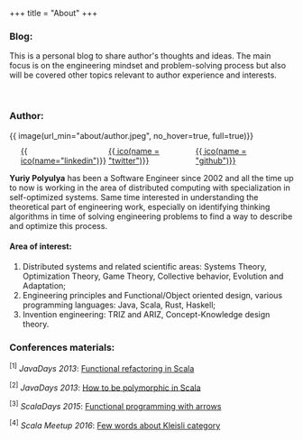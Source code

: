 +++
title = "About"
+++

### Blog:

This is a personal blog to share author's thoughts and ideas. The main focus is on the engineering mindset and problem-solving process but also will be covered other topics relevant to author experience and interests.

&nbsp;

### Author:

<aside>
    {{ image(url_min="about/author.jpeg", no_hover=true, full=true)}}
    <div style="display: flex;justify-content: space-between;margin: 10px 20px;">
        <a href="https://www.linkedin.com/in/polyulya/">{{ ico(name="linkedin")}}</a>
        <a href="https://twitter.com/polyulya">{{ ico(name = "twitter")}}</a>
        <a href="https://github.com/immediatus">{{ ico(name = "github")}}</a>
    </div>
</aside>

**Yuriy Polyulya** has been a Software Engineer since 2002 and all the time up to now is working in the area of distributed computing with specialization in self-optimized systems.  Same time interested in understanding the theoretical part of engineering work, especially on identifying thinking algorithms in time of solving engineering problems to find a way to describe and optimize this process.

#### Area of interest:

1. Distributed systems and related scientific areas: Systems Theory, Optimization Theory, Game Theory, Collective behavior, Evolution and Adaptation;
2. Engineering principles and Functional/Object oriented design, various programming languages: Java, Scala, Rust, Haskell;
3. Invention engineering: TRIZ and ARIZ, Concept-Knowledge design theory.

### Conferences materials:
<sup>[1]</sup> *JavaDays 2013*: [Functional refactoring in Scala](https://e-mindset.space/presentations/items/scala-functional-refactoring/)

<sup>[2]</sup> *JavaDays 2013*: [How to be polymorphic in Scala](https://e-mindset.space/presentations/items/scala-polymorphism/)

<sup>[3]</sup> *ScalaDays 2015*: [Functional programming with arrows](https://e-mindset.space/presentations/items/scala-functional-programming-with-arrows/)

<sup>[4]</sup> *Scala Meetup 2016*: [Few words about Kleisli category](https://e-mindset.space/presentations/items/scala-kleisli-category/)